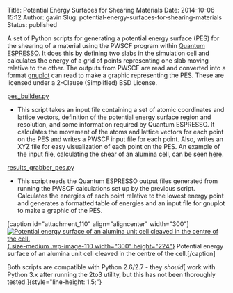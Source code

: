 Title: Potential Energy Surfaces for Shearing Materials
Date: 2014-10-06 15:12
Author: gavin
Slug: potential-energy-surfaces-for-shearing-materials
Status: published

A set of Python scripts for generating a potential energy surface (PES)
for the shearing of a material using the PWSCF program within [Quantum
ESPRESSO](http://www.quantum-espresso.org/). It does this by defining
two slabs in the simulation cell and calculates the energy of a grid of
points representing one slab moving relative to the other. The outputs
from PWSCF are read and converted into a format
[gnuplot](http://www.gnuplot.info/) can read to make a graphic
representing the PES. These are licensed under a 2-Clause (Simplified)
BSD License.

[pes\_builder.py](https://github.com/ghevcoul/MaterialsPES/blob/master/pes_builder.py)
- This script takes an input file containing a set of atomic coordinates
and lattice vectors, definition of the potential energy surface region
and resolution, and some information required by Quantum ESPRESSO. It
calculates the movement of the atoms and lattice vectors for each point
on the PES and writes a PWSCF input file for each point. Also, writes an
XYZ file for easy visualization of each point on the PES. An example of
the input file, calculating the shear of an alumina cell, can be seen
[here](https://github.com/ghevcoul/MaterialsPES/blob/master/example_input_alumina).

[results\_grabber\_pes.py](https://github.com/ghevcoul/MaterialsPES/blob/master/results_grabber_pes.py)
- This script reads the Quantum ESPRESSO output files generated from
running the PWSCF calculations set up by the previous script. Calculates
the energies of each point relative to the lowest energy point and
generates a formatted table of energies and an input file for gnuplot to
make a graphic of the PES.

\[caption id="attachment\_110" align="aligncenter"
width="300"\][![Potential energy surface of an alumina unit cell cleaved
in the centre of the
cell.](http://www.quantumgeranium.com/wp-content/uploads/2014/04/aluminaPES-300x224.png){.size-medium
.wp-image-110 width="300"
height="224"}](http://www.quantumgeranium.com/wp-content/uploads/2014/04/aluminaPES.png)
Potential energy surface of an alumina unit cell cleaved in the centre
of the cell.\[/caption\]

Both scripts are compatible with Python 2.6/2.7 - they *should*[ work
with Python 3.x after running the 2to3 utility, but this has not been
thoroughly tested.]{style="line-height: 1.5;"}
